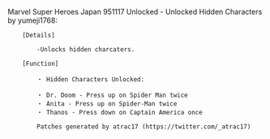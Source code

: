 Marvel Super Heroes Japan 951117 Unlocked -  Unlocked Hidden Characters by yumeji1768:

        [Details]

            -Unlocks hidden charcaters.

        [Function]

            ・ Hidden Characters Unlocked:

            ・ Dr. Doom - Press up on Spider Man twice
            ・ Anita - Press up on Spider-Man twice
            ・ Thanos - Press down on Captain America once

            Patches generated by atrac17 (https://twitter.com/_atrac17)

